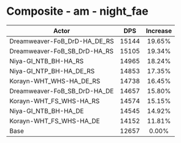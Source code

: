 # Composite - am - night_fae
| Actor | DPS | Increase |
|---|:---:|:---:|
|Dreamweaver-FoB_DrD-HA_DE_RS|15144|19.65%|
|Dreamweaver-FoB_SB_DrD-HA_RS|15105|19.34%|
|Niya-GI_NTB_BH-HA_RS|14965|18.24%|
|Niya-GI_NTP_BH-HA_DE_RS|14853|17.35%|
|Korayn-WHT_WHS-HA_DE_RS|14738|16.45%|
|Dreamweaver-FoB_SB_DrD-HA_DE|14657|15.80%|
|Korayn-WHT_FS_WHS-HA_RS|14574|15.15%|
|Niya-GI_NTB_BH-HA_DE|14545|14.92%|
|Korayn-WHT_FS_WHS-HA_DE|14152|11.81%|
|Base|12657|0.00%|
